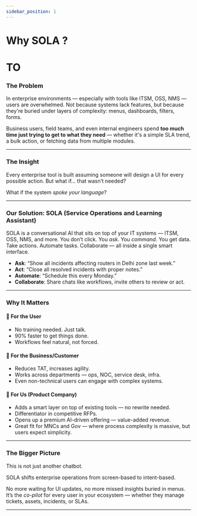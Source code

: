 ```yaml
---
sidebar_position: 1
---
```


# Why SOLA ?
# TO
### **The Problem**

In enterprise environments — especially with tools like ITSM, OSS, NMS — users are overwhelmed. Not because systems lack features, but because they're buried under layers of complexity: menus, dashboards, filters, forms.

Business users, field teams, and even internal engineers spend **too much time just trying to get to what they need** — whether it's a simple SLA trend, a bulk action, or fetching data from multiple modules.

---

### **The Insight**

Every enterprise tool is built assuming someone will design a UI for every possible action.
But what if… that wasn’t needed?

What if the system *spoke your language*?

---

### **Our Solution: SOLA (Service Operations and Learning Assistant)**

SOLA is a conversational AI that sits on top of your IT systems — ITSM, OSS, NMS, and more.
You don’t click. You *ask*. You *command*.
You get data. Take actions. Automate tasks. Collaborate — all inside a single smart interface.

* **Ask**: “Show all incidents affecting routers in Delhi zone last week.”
* **Act**: “Close all resolved incidents with proper notes.”
* **Automate**: “Schedule this every Monday.”
* **Collaborate**: Share chats like workflows, invite others to review or act.

---

### **Why It Matters**

#### 🧠 For the **User**

* No training needed. Just talk.
* 90% faster to get things done.
* Workflows feel natural, not forced.

#### 💼 For the **Business/Customer**

* Reduces TAT, increases agility.
* Works across departments — ops, NOC, service desk, infra.
* Even non-technical users can engage with complex systems.

#### 🏢 For **Us (Product Company)**

* Adds a smart layer on top of existing tools — no rewrite needed.
* Differentiator in competitive RFPs.
* Opens up a premium AI-driven offering — value-added revenue.
* Great fit for MNCs and Gov — where process complexity is massive, but users expect simplicity.

---

### **The Bigger Picture**

This is not just another chatbot.

SOLA shifts enterprise operations from screen-based to intent-based.

No more waiting for UI updates, no more missed insights buried in menus.
It’s the *co-pilot* for every user in your ecosystem — whether they manage tickets, assets, incidents, or SLAs.

---


